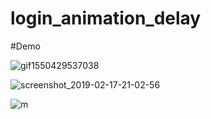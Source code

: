 # login_animation_delay

#Demo

 ![gif1550429537038](https://user-images.githubusercontent.com/26245770/52918164-db114400-32fc-11e9-8df8-131508263f40.gif)

![screenshot_2019-02-17-21-02-56](https://user-images.githubusercontent.com/26245770/52918369-cfbf1800-32fe-11e9-9584-727949fa190e.png)


![m](https://user-images.githubusercontent.com/26245770/52918354-99819880-32fe-11e9-9e52-11a4769c3fbb.png)

